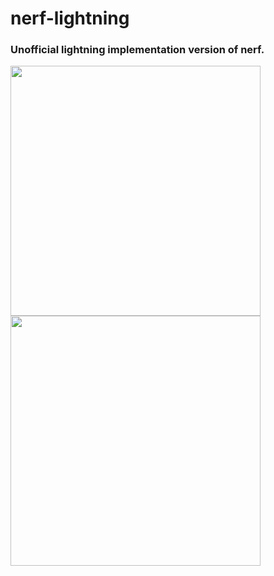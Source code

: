 # nerf-lightning
### Unofficial lightning implementation version of nerf.

<p>
<img src="https://github.com/gentleman-zhong/nerf-lightning/assets/74064666/1814d8e6-ad09-4a93-b67d-d43c48fd6b7a" width="400" loop>
<img src="https://github.com/gentleman-zhong/nerf-lightning/assets/74064666/8ffdd40e-c389-47f5-a3df-86400e55488c" width="400" loop>
</p>


